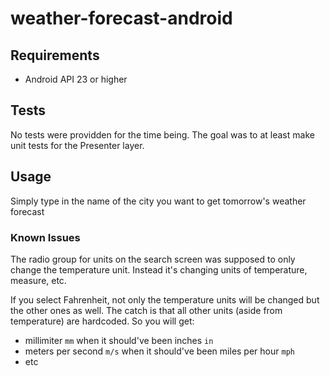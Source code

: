 # weather-forecast-android

## Requirements

- Android API 23 or higher

## Tests

No tests were providden for the time being. The goal was to at least make unit tests for the Presenter layer.

## Usage

Simply type in the name of the city you want to get tomorrow's weather forecast

### Known Issues

The radio group for units on the search screen was supposed to only change the temperature unit. Instead it's changing units of temperature, measure, etc.

If you select Fahrenheit, not only the temperature units will be changed but the other ones as well. The catch is that all other units (aside from temperature) are hardcoded. So you will get:

- millimiter `mm` when it should've been inches `in`
- meters per second `m/s` when it should've been miles per hour `mph`
- etc
